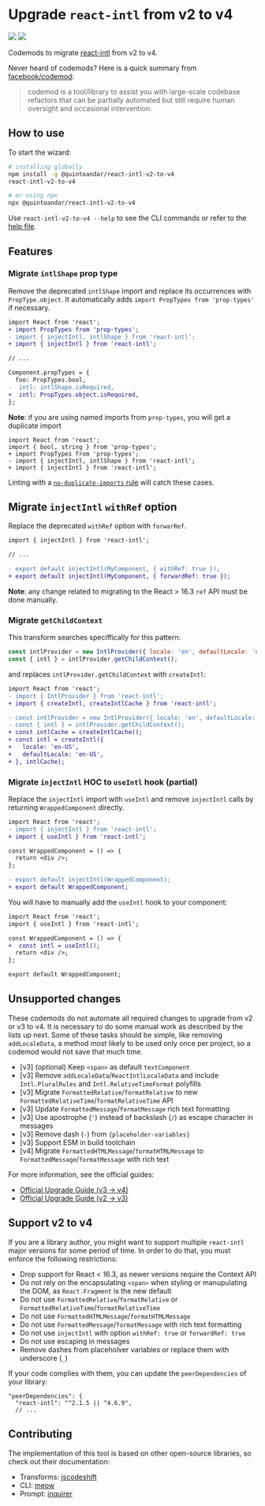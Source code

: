 # Upgrade `react-intl` from v2 to v4

![](https://github.com/quintoandar/farewell-immutablejs/workflows/Node.js%20CI/badge.svg)
![](https://github.com/quintoandar/farewell-immutablejs/workflows/Node.js%20Package/badge.svg)

Codemods to migrate [react-intl](https://formatjs.io/docs/react-intl) from v2 to v4.

Never heard of codemods? Here is a quick summary from [facebook/codemod](https://github.com/facebook/codemod):

> codemod is a tool/library to assist you with large-scale codebase refactors that can be partially automated but still require human oversight and occasional intervention.

## How to use

To start the wizard:

```bash
# installing globally
npm install -g @quintoandar/react-intl-v2-to-v4
react-intl-v2-to-v4

# or using npx
npx @quintoandar/react-intl-v2-to-v4
```

Use `react-intl-v2-to-v4 --help` to see the CLI commands or refer to the [help file](./src/bin/help.txt).

## Features

### Migrate `intlShape` prop type

Remove the deprecated `intlShape` import and replace its occurrences with `PropType.object`. 
It automatically adds `import PropTypes from 'prop-types'` if necessary.

```diff
import React from 'react';
+ import PropTypes from 'prop-types';
- import { injectIntl, intlShape } from 'react-intl';
+ import { injectIntl } from 'react-intl';

// ...

Component.propTypes = {
  foo: PropTypes.bool,
-  intl: intlShape.isRequired,
+  intl: PropTypes.object.isRequired,
};
```

**Note**: if you are using named imports from `prop-types`, you will get a duplicate import

```
import React from 'react';
import { bool, string } from 'prop-types';
+ import PropTypes from 'prop-types';
- import { injectIntl, intlShape } from 'react-intl';
+ import { injectIntl } from 'react-intl';
```

Linting with a [`no-duplicate-imports` rule](https://eslint.org/docs/rules/no-duplicate-imports) will catch these cases.

## Migrate `injectIntl` `withRef` option

Replace the deprecated `withRef` option with `forwarRef`.

```diff
import { injectIntl } from 'react-intl';

// ...

- export default injectIntl(MyComponent, { withRef: true });
+ export default injectIntl(MyComponent, { forwardRef: true });
```

**Note**: any change related to migrating to the React > 16.3 `ref` API must be done manually.

### Migrate `getChildContext`

This transform searches speciffically for this pattern:

```js
const intlProvider = new IntlProvider({ locale: 'en', defaultLocale: 'en' }, {}); // IntlProvider arguments don't matter
const { intl } = intlProvider.getChildContext();
```

and replaces `intlProvider.getChildContext` with `createIntl`:

```diff
import React from 'react';
- import { IntlProvider } from 'react-intl';
+ import { createIntl, createIntlCache } from 'react-intl';

- const intlProvider = new IntlProvider({ locale: 'en', defaultLocale: 'en' }, {});
- const { intl } = intlProvider.getChildContext();
+ const intlCache = createIntlCache();
+ const intl = createIntl({
+   locale: 'en-US',
+   defaultLocale: 'en-US',
+ }, intlCache);
```

### Migrate `injectIntl` HOC to `useIntl` hook (partial)

Replace the `injectIntl` import with `useIntl` and remove `injectIntl` calls by returning `WrappedComponent` directly.

```diff
import React from 'react';
- import { injectIntl } from 'react-intl';
+ import { useIntl } from 'react-intl';

const WrappedComponent = () => {
  return <div />;
};

- export default injectIntl(WrappedComponent);
+ export default WrappedComponent;
```

You will have to manually add the `useIntl` hook to your component:

```diff
import React from 'react';
import { useIntl } from 'react-intl';

const WrappedComponent = () => {
+  const intl = useIntl();
  return <div />;
};

export default WrappedComponent;
```

## Unsupported changes

These codemods do not automate all required changes to upgrade from v2 or v3 to v4. 
It is necessary to do some manual work as described by the lists up next. 
Some of these tasks should be simple, like removing `addLocaleData`, a method most likely to be used only once per project, so a codemod would not save that much time.

- [v3] (optional) Keep `<span>` as default `textComponent`
- [v3] Remove `addLocaleData`/`ReactIntlLocaleData` and include `Intl.PluralRules` and `Intl.RelativeTimeFormat` polyfills
- [v3] Migrate `FormattedRelative`/`formatRelative` to new `FormattedRelativeTime`/`formatRelativeTime` API
- [v3] Update `FormattedMessage`/`formatMessage` rich text formatting
- [v3] Use apostrophe (`'`) instead of backslash (`/`) as escape character in messages
- [v3] Remove dash (`-`) from `{placeholder-variables}`
- [v3] Support ESM in build toolchain
- [v4] Migrate `FormattedHTMLMessage`/`formatHTMLMessage` to `FormattedMessage`/`formatMessage` with rich text

For more information, see the official guides:

- [Official Upgrade Guide (v3 -> v4)](https://formatjs.io/docs/react-intl/upgrade-guide-4x)
- [Official Upgrade Guide (v2 -> v3)](https://formatjs.io/docs/react-intl/upgrade-guide-3x)

## Support v2 to v4

If you are a library author, you might want to support multiple `react-intl` major versions for some period of time.
In order to do that, you must enforce the following restrictions:

- Drop support for React < 16.3, as newer versions require the Context API
- Do not rely on the encapsulating `<span>` when styling or manupulating the DOM, as `React.Fragment` is the new default
- Do not use `FormattedRelative`/`formatRelative` or `FormattedRelativeTime`/`formatRelativeTime`
- Do not use `FormattedHTMLMessage`/`formatHTMLMessage`
- Do not use `FormattedMessage`/`formatMessage` with rich text formatting
- Do not use `injectIntl` with option `withRef: true` or `forwardRef: true`
- Do not use escaping in messages
- Remove dashes from placeholver variables or replace them with underscore (`_`)

If your code complies with them, you can update the `peerDependencies` of your library:

```
"peerDependencies": {
  "react-intl": "^2.1.5 || ^4.6.9",
  // ...
```

## Contributing

The implementation of this tool is based on other open-source libraries, so check out their documentation:

- Transforms: [jscodeshift](https://github.com/facebook/jscodeshift)
- CLI: [meow](https://github.com/sindresorhus/meow)
- Prompt: [inquirer](https://github.com/SBoudrias/Inquirer.js)
